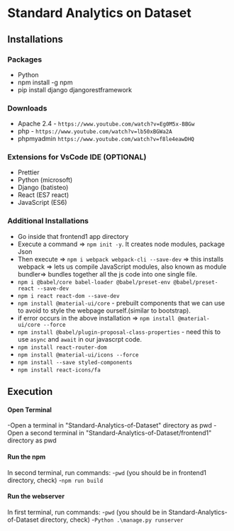 # Standard Analytics on Dataset

## Installations

### Packages
- Python
- npm install -g npm
- pip install django djangorestframework

### Downloads
- Apache 2.4 - `https://www.youtube.com/watch?v=Eg0M5x-BBGw`
- php - `https://www.youtube.com/watch?v=lb50xBGWa2A`
- phpmyadmin `https://www.youtube.com/watch?v=f8le4eawDHQ`

### Extensions for VsCode IDE (OPTIONAL)
- Prettier
- Python (microsoft)
- Django (batisteo)
- React (ES7 react)
- JavaScript (ES6)

### Additional Installations
- Go inside that frontend1 app directory
- Execute a command => `npm init -y`. It creates node modules, package Json
- Then execute => `npm i webpack webpack-cli --save-dev` => this installs webpack => lets us compile JavaScript modules, also known as module bundler=> bundles together all the js code into one single file.
- `npm i @babel/core babel-loader @babel/preset-env @babel/preset-react --save-dev`
- `npm i react react-dom --save-dev`
- `npm install @material-ui/core` - prebuilt components that we can use to avoid to style the webpage ourself.(similar to bootstrap).
- if error occurs in the above installation => `npm install @material-ui/core --force`
- `npm install @babel/plugin-proposal-class-properties` - need this to use `async` and `await` in our javascrpt code.
- `npm install react-router-dom`
- `npm install @material-ui/icons --force`
- `npm install --save styled-components`
- `npm install react-icons/fa`


## Execution

#### Open Terminal
-Open a terminal in "Standard-Analytics-of-Dataset" directory as pwd
-Open a second terminal in "Standard-Analytics-of-Dataset/frontend1" directory as pwd

#### Run the npm
In second terminal, run commands:
-`pwd` (you should be in frontend1 directory, check)
-`npm run build`

#### Run the webserver
In first terminal, run commands:
-`pwd` (you should be in Standard-Analytics-of-Dataset directory, check)
-`Python .\manage.py runserver`
